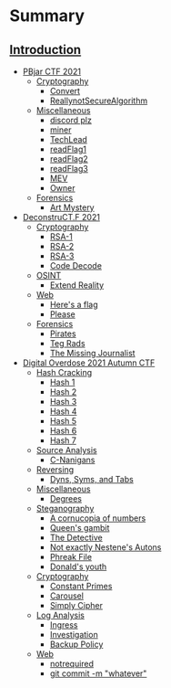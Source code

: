 # Summary
[Introduction](./Introduction.md)
-----------
- [PBjar CTF 2021](./PBJar-CTF-2021-Write-up/README.md)
    - [Cryptography]()
        - [Convert](./PBJar-CTF-2021-Write-up/crypto/Convert/Convert.md)
        - [ReallynotSecureAlgorithm](./PBJar-CTF-2021-Write-up/crypto/ReallynotSecureAlgorithm/ReallynotSecureAlgorithm.md)
    - [Miscellaneous]()
        - [discord plz](./PBJar-CTF-2021-Write-up/misc/discordplz/discordplz.md)
        - [miner](./PBJar-CTF-2021-Write-up/misc/miner/miner.md)
        - [TechLead](./PBJar-CTF-2021-Write-up/misc/TechLead/TechLead.md)
        - [readFlag1](./PBJar-CTF-2021-Write-up/misc/readFlag1/readFlag1.md)
        - [readFlag2](./PBJar-CTF-2021-Write-up/misc/readFlag2/readFlag2.md)
        - [readFlag3](./PBJar-CTF-2021-Write-up/misc/readFlag3/readFlag3.md)
        - [MEV](./PBJar-CTF-2021-Write-up/misc/MEV/MEV.md)
        - [Owner](./PBJar-CTF-2021-Write-up/misc/Owner/Owner.md)
    - [Forensics]()
        - [Art Mystery](./PBJar-CTF-2021-Write-up/forensics/ArtMystery/ArtMystery.md)
- [DeconstruCT.F 2021](./DeconstruCT.F/readme.md)
    - [Cryptography]()
        - [RSA-1](./DeconstruCT.F/Cryptography/RSA-1/RSA-1.md)
        - [RSA-2](./DeconstruCT.F/Cryptography/RSA-2/RSA-2.md)
        - [RSA-3](./DeconstruCT.F/Cryptography/RSA-3/RSA-3.md)
        - [Code Decode](./DeconstruCT.F/Cryptography/CodeDecode/CodeDecode.md)
    - [OSINT]()
        - [Extend Reality](./DeconstruCT.F/OSINT/ExtendReality/ExtendReality.md)
    - [Web]()
        - [Here's a flag](./DeconstruCT.F/Web/Here's-a-flag/Here'saflag.md)
        - [Please](./DeconstruCT.F/Web/Please/Please.md)
    - [Forensics]()
        - [Pirates](./DeconstruCT.F/Forensics/Pirates/Pirates.md)
        - [Teg Rads](./DeconstruCT.F/Forensics/TegRads/TegRads.md)
        - [The Missing Journalist](./DeconstruCT.F/Forensics/The-Missing-Journalist/TheMissingJournalist.md)
- [Digital Overdose 2021 Autumn CTF](./DOA2021ctf/README.md)
    - [Hash Cracking]()
        - [Hash 1](./DOA2021ctf/Hash%20Cracking/Hash1/hash1.md)
        - [Hash 2](./DOA2021ctf/Hash%20Cracking/Hash2/hash2.md)
        - [Hash 3](./DOA2021ctf/Hash%20Cracking/Hash3/hash3.md)
        - [Hash 4](./DOA2021ctf/Hash%20Cracking/Hash4/hash4.md)
        - [Hash 5](./DOA2021ctf/Hash%20Cracking/Hash5/hash5.md)
        - [Hash 6](./DOA2021ctf/Hash%20Cracking/Hash6/hash6.md)
        - [Hash 7](./DOA2021ctf/Hash%20Cracking/Hash7/hash7.md)
    - [Source Analysis]()
        - [C-Nanigans](./DOA2021ctf/Source%20Analysis/A1%20-%20C-naningans/C-nanigans.md)
    - [Reversing]()
        - [Dyns, Syms, and Tabs](./DOA2021ctf/Reversing/Dyns,%20Syms,%20and%20Tabs/DynsSymsandTabs.md)
    - [Miscellaneous]()
        - [Degrees](./DOA2021ctf/Misc/Degrees/Degrees.md)
    - [Steganography]()
        - [A cornucopia of numbers](./DOA2021ctf/Steganography/A%20cornucopia%20of%20numbers/A%20cornucopia%20of%20numbers.md)
        - [Queen's gambit](./DOA2021ctf/Steganography/Queen's%20gambit/Queen's%20gambit.md)
        - [The Detective](./DOA2021ctf/Steganography/The%20Detective/The%20Detective.md)
        - [Not exactly Nestene's Autons](./DOA2021ctf/Steganography/Not%20exactly%20Nestene's%20Autons/Not%20exactly%20Nestene's%20Autons.md)
        - [Phreak File](./DOA2021ctf/Steganography/Phreak%20File/Phreak%20File.md)
        - [Donald's youth](./DOA2021ctf/Steganography/Donald's%20youth/Donald's%20youth.md)
    - [Cryptography]()
        - [Constant Primes](./DOA2021ctf/Cryptography/Constant%20Primes/Constant%20Primes.md)
        - [Carousel](./DOA2021ctf/Cryptography/Carousel/Carousel.md)
        - [Simply Cipher](./DOA2021ctf/Cryptography/Simply%20Cipher/Simply%20Cipher.md)
    - [Log Analysis]()
        - [Ingress](./DOA2021ctf/Log%20Analysis/Ingress/Ingress.md)
        - [Investigation](./DOA2021ctf/Log%20Analysis/Investigation/Investigation.md)
        - [Backup Policy](./DOA2021ctf/Log%20Analysis/Backup%20Policy/Backup%20Policy.md)
    - [Web]()
        - [notrequired](./DOA2021ctf/web/notrequired/notrequired.md)
        - [git commit -m "whatever"](./DOA2021ctf/Log%20Analysis/git%20commit%20-m%20whatever/git%20commit%20-m%20whatever.md)